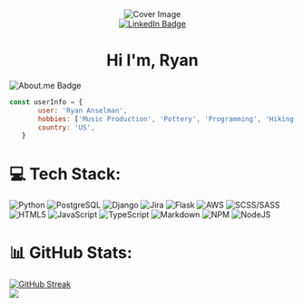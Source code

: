 <div id="header" align="center">
  <img src="images/arches.jpg" alt="Cover Image"/>
  <div id="badges">
    <a href="https://www.linkedin.com/in/ryan-anselman/">
      <img src="https://img.shields.io/badge/LinkedIn-blue?style=for-the-badge&logo=linkedin&logoColor=white" alt="LinkedIn Badge"/>
    </a>
  </div>
  <img src="https://komarev.com/ghpvc/?username=blessdog&style=flat-square&color=blue" alt=""/>
  <h1>
    Hi
    I'm, Ryan
  </h1>
</div>



![About.me Badge](https://img.shields.io/badge/About.me-00A98F.svg?style=for-the-badge&logo=aboutdotme&logoColor=white)

```JavaScript
const userInfo = {
       user: 'Ryan Anselman',
       hobbies: ['Music Production', 'Pottery', 'Programming', 'Hiking the Rockies'],
       country: 'US',
   }
```

# 💻 Tech Stack:

![Python](https://img.shields.io/badge/Python-3776AB?style=for-the-badge&logo=python&logoColor=white) ![PostgreSQL](https://img.shields.io/badge/PostgreSQL-316192?style=for-the-badge&logo=postgresql&logoColor=white) ![Django](https://img.shields.io/badge/Django-092E20?style=for-the-badge&logo=django&logoColor=white) ![Jira](https://img.shields.io/badge/jira-%230A0FFF.svg?style=for-the-badge&logo=jira&logoColor=white) ![Flask](https://img.shields.io/badge/Flask-000000?style=for-the-badge&logo=flask&logoColor=white) ![AWS](https://img.shields.io/badge/Amazon_AWS-232F3E?style=for-the-badge&logo=amazon-aws&logoColor=white) ![SCSS/SASS](https://img.shields.io/badge/Sass-CC6699?style=for-the-badge&logo=sass&logoColor=white) ![HTML5](https://img.shields.io/badge/html5-%23E34F26.svg?style=for-the-badge&logo=html5&logoColor=white) ![JavaScript](https://img.shields.io/badge/javascript-%23323330.svg?style=for-the-badge&logo=javascript&logoColor=%23F7DF1E) ![TypeScript](https://img.shields.io/badge/TypeScript-007ACC?style=for-the-badge&logo=typescript&logoColor=white) ![Markdown](https://img.shields.io/badge/markdown-%23000000.svg?style=for-the-badge&logo=markdown&logoColor=white) ![NPM](https://img.shields.io/badge/NPM-%23000000.svg?style=for-the-badge&logo=npm&logoColor=white) ![NodeJS](https://img.shields.io/badge/node.js-6DA55F?style=for-the-badge&logo=node.js&logoColor=white) 

<!-- [React](https://img.shields.io/badge/react-%2320232a.svg?style=for-the-badge&logo=react&logoColor=%2361DAFB) -->

# 📊 GitHub Stats:
[![GitHub Streak](https://streak-stats.demolab.com?user=blessdog&theme=gruvbox&hide_border=true&exclude_days=Sun%2CTue%2CSat)](https://git.io/streak-stats)<br/>
![](https://github-readme-stats.vercel.app/api/top-langs/?username=blessdog&theme=dark&hide_border=false&include_all_commits=true&count_private=true&layout=compact)

